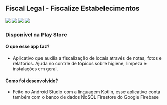 	
## Fiscal Legal - Fiscalize Estabelecimentos

<img src="https://play-lh.googleusercontent.com/c4qJJvBB83b5LEAFIfo345jj3SdxRONzGrdVgOK1mCFBoZ52QKcd26uDm4QfgH45TQ=w720-h310-rw">  <img src="https://play-lh.googleusercontent.com/xNwxgQo-JNRINVHMBo1zvYQpkr3S5qHJV_fBCSu68o7TurIfCm7aUnLeJ4zt6mfQPSA=w720-h310-rw"> <img src="https://play-lh.googleusercontent.com/bqcN9GVLYAoepAfA2Wbp_9n7aZosWlRklzzpHSWXgQIyPyG__IyEGKdXCVhnJfK7kg=w720-h310-rw">  <img src="https://play-lh.googleusercontent.com/8-jDstxHb7vgt4gjY_IuBxVzJFXKjKTx0qmfAY9NfHYBBcf8_Eb_hXDdsNTL_X2zTg=w720-h310-rw">

### Disponível na Play Store <href src="https://play.google.com/store/apps/details?id=anvisa.inflabnet.fiscalizacao"></href>

#### O que esse app faz?

- Aplicativo que auxilia a fiscalização de locais através de notas, fotos e relatórios. Ajuda no contrle de tópicos sobre higiene, limpeza e instalações em geral.

#### Como foi desenvolvido?

- Feito no Android Studio com a linguagem Kotlin, esse aplicativo conta também com o banco de dados NoSQL Firestore do Google Firebase
